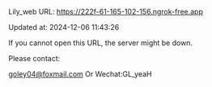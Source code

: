 Lily_web URL: https://222f-61-165-102-156.ngrok-free.app

Updated at: 2024-12-06 11:43:26

If you cannot open this URL, the server might be down.

Please contact: 

goley04@foxmail.com Or Wechat:GL_yeaH